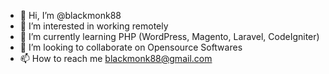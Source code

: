 - 👋 Hi, I’m @blackmonk88
- 👀 I’m interested in working remotely
- 🌱 I’m currently learning PHP (WordPress, Magento, Laravel, CodeIgniter)
- 💞️ I’m looking to collaborate on Opensource Softwares
- 📫 How to reach me blackmonk88@gmail.com

<!---
blackmonk88/blackmonk88 is a ✨ special ✨ repository because its `README.md` (this file) appears on your GitHub profile.
You can click the Preview link to take a look at your changes.
--->
